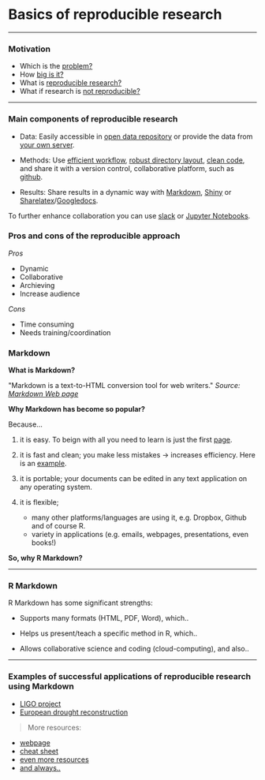 Basics of reproducible research
================

------------------------------------------------------------------------

### Motivation
-   Which is the [problem?](http://journals.plos.org/plosmedicine/article/file?id=10.1371/journal.pmed.0020124&type=printable)
-   How [big is it?](http://www.nature.com/news/1-500-scientists-lift-the-lid-on-reproducibility-1.19970)
-   What is [reproducible research?](http://onlinelibrary.wiley.com/doi/10.1002/2016WR019285/abstract)
-   What if research is [not reproducible?](https://retractionwatch.com/2013/02/01/seizure-study-retracted-after-authors-realize-data-got-terribly-mixed/)

------------------------------------------------------------------------

### Main components of reproducible research

- Data: Easily accessible in [open data repository](https://www.nature.com/sdata/policies/repositories) 
or provide the data from [your own server](https://shiny.fzp.czu.cz/KVHEM/OWDA/).

- Methods: Use [efficient workflow](https://csgillespie.github.io/efficientR/preface.html), [robust directory layout](https://nicercode.github.io/blog/2013-04-05-projects/), [clean code](http://adv-r.had.co.nz/Style.html), and share it with a version control, collaborative platform, such as [github](https://github.com/KVHEM/drought_uncertainty).

- Results: Share results in a dynamic way with [Markdown](http://daringfireball.net/projects/markdown/), [Shiny](https://shiny.rstudio.com/) or [Sharelatex](https://www.sharelatex.com/)/[Googledocs](https://www.google.ca/docs/about/).

To further enhance collaboration you can use [slack](https://www.nature.com/news/how-scientists-use-slack-1.21228) or [Jupyter Notebooks](https://reproducible-science-curriculum.github.io/introduction-RR-Jupyter/docs/slides/Jupyter_Intro_Background.slides.html#/1).

### Pros and cons of the reproducible approach
_Pros_
- Dynamic
- Collaborative
- Archieving
- Increase audience  

_Cons_
- Time consuming
- Needs training/coordination

### Markdown

**What is Markdown?**

"Markdown is a text-to-HTML conversion tool for web writers." *Source: [Markdown Web page](http://daringfireball.net/projects/markdown/)*

**Why Markdown has become so popular?**

Because...

1.  it is easy. To beign with all you need to learn is just the first [page](https://www.rstudio.com/wp-content/uploads/2015/03/rmarkdown-reference.pdf).

2.  it is fast and clean; you make less mistakes -&gt; increases efficiency. Here is an [example](https://en.wikipedia.org/wiki/Markdown).

3.  it is portable; your documents can be edited in any text application on any operating system.

4.  it is flexible;
    -   many other platforms/languages are using it, e.g. Dropbox, Github and of course R.
    -   variety in applications (e.g. emails, webpages, presentations, even books!)

**So, why R Markdown?**

------------------------------------------------------------------------

### R Markdown

R Markdown has some significant strengths:

-   Supports many formats (HTML, PDF, Word), which..

-   Helps us present/teach a specific method in R, which..

-   Allows collaborative science and coding (cloud-computing), and also..


------------------------------------------------------------------------

### Examples of successful applications of reproducible research using Markdown
- [LIGO project](https://losc.ligo.org/s/events/GW150914/GW150914_tutorial.html)
- [European drought reconstruction](https://www.fzp.czu.cz/en/r-9409-science-research/r-9674-leading-research-groups/r-9669-hydrological-and-climate-variability/r-9713-team-news/drought-reconstruction-1776-2015.html)



> More resources:

-   [webpage](http://rmarkdown.rstudio.com/)
-   [cheat sheet](https://www.rstudio.com/wp-content/uploads/2016/03/rmarkdown-cheatsheet-2.0.pdf)
-   [even more resources](http://kbroman.org/knitr_knutshell/pages/resources.html)
-   [and always..](https://www.google.cz/search?client=ubuntu&channel=fs&q=r+markdown&ie=utf-8&oe=utf-8&gfe_rd=cr&ei=vk4OWPmPEuik8wfkw5kY)
